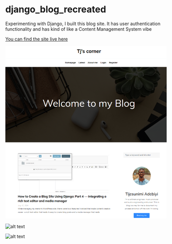 # django_blog_recreated


Experimenting with Django, I built this blog site. It has user authentication functionality and has kind of like a Content Management System vibe  
  
  
[You can find the site live here](http://django-env.eba-dtkmcjvg.af-south-1.elasticbeanstalk.com)
  
![alt text](for_md/Homepage.png "Homepage")   
  
![alt text](https://tj-blog-bucket.s3.af-south-1.amazonaws.com/media/filer_public/79/62/7962f59d-b472-4a08-9d45-1ef8706ad7e0/1_eb8gplgunrlmaknelzcavq.png "Media manager and real text editor")   

![alt text](https://tj-blog-bucket.s3.af-south-1.amazonaws.com/media/filer_public/e3/11/e3119686-180f-41f0-82de-91ee4f56842d/screenshot_2024-07-11_230721.png "Authentication")   


